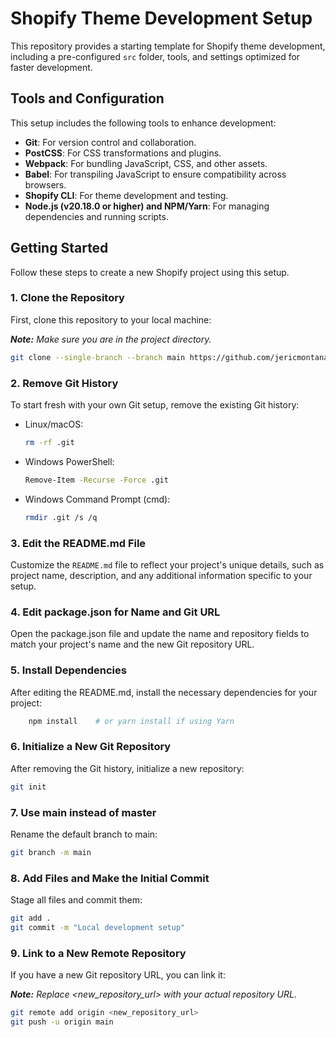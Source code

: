 # Shopify Theme Development Setup

This repository provides a starting template for Shopify theme development, including a pre-configured `src` folder, tools, and settings optimized for faster development.

## Tools and Configuration

This setup includes the following tools to enhance development:

- **Git**: For version control and collaboration.
- **PostCSS**: For CSS transformations and plugins.
- **Webpack**: For bundling JavaScript, CSS, and other assets.
- **Babel**: For transpiling JavaScript to ensure compatibility across browsers.
- **Shopify CLI**: For theme development and testing.
- **Node.js (v20.18.0 or higher) and NPM/Yarn**: For managing dependencies and running scripts.

## Getting Started

Follow these steps to create a new Shopify project using this setup.

### 1. Clone the Repository

First, clone this repository to your local machine:

**_Note:_** *Make sure you are in the project directory.*

```bash
git clone --single-branch --branch main https://github.com/jericmontana/local-dev-setup.git ./
```

### 2. Remove Git History

To start fresh with your own Git setup, remove the existing Git history:

- Linux/macOS:
    ```sh
    rm -rf .git 
    ```

- Windows PowerShell:
    ```bash
    Remove-Item -Recurse -Force .git
    ```

- Windows Command Prompt (cmd):
    ```bash
    rmdir .git /s /q
    ```

### 3. Edit the README.md File
Customize the `README.md` file to reflect your project's unique details, such as project name, description, and any additional information specific to your setup.

### 4. Edit package.json for Name and Git URL
Open the package.json file and update the name and repository fields to match your project's name and the new Git repository URL.

### 5. Install Dependencies
After editing the README.md, install the necessary dependencies for your project:

```bash
    npm install    # or yarn install if using Yarn
```

### 6. Initialize a New Git Repository
After removing the Git history, initialize a new repository:

```bash
git init
```

### 7. Use main instead of master
Rename the default branch to main:

```bash
git branch -m main
```

### 8. Add Files and Make the Initial Commit
Stage all files and commit them:

```bash
git add .
git commit -m "Local development setup"
```

### 9. Link to a New Remote Repository
If you have a new Git repository URL, you can link it:

**_Note:_** *Replace <new_repository_url> with your actual repository URL.*

```bash
git remote add origin <new_repository_url>
git push -u origin main
```